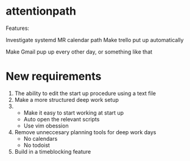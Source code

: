 # attentionpath

Features:

Investigate systemd
MR calendar path
Make trello put up automatically

Make Gmail pup up every other day, or something like that


# New requirements
1. The ability to edit the start up procedure using a text file
1. Make a more structured deep work setup
1.  * Make it easy to start working at start up
    * Auto open the relevant scripts
    * Use vim obession
1. Remove unneccesary planning tools for deep work days
    * No calendars
    * No todoist
1. Build in a timeblocking feature
